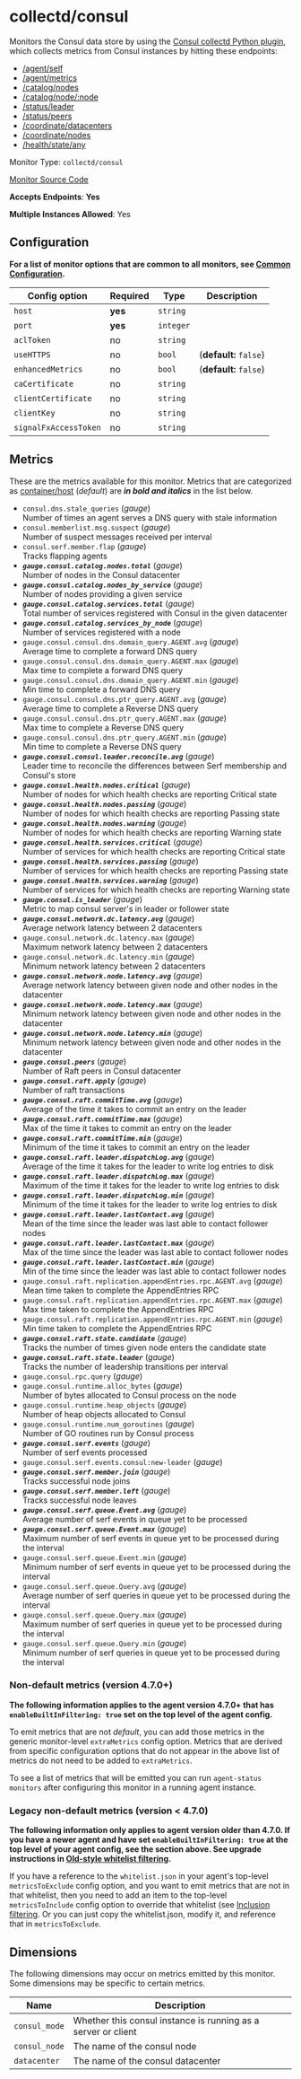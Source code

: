 <!--- GENERATED BY gomplate from scripts/docs/monitor-page.md.tmpl --->

# collectd/consul

Monitors the Consul data store by using the
[Consul collectd Python
plugin](https://github.com/signalfx/collectd-consul), which collects metrics
from Consul instances by hitting these endpoints:
- [/agent/self](https://www.consul.io/api/agent.html#read-configuration)
- [/agent/metrics](https://www.consul.io/api/agent.html#view-metrics)
- [/catalog/nodes](https://www.consul.io/api/catalog.html#list-nodes)
- [/catalog/node/:node](https://www.consul.io/api/catalog.html#list-services-for-node)
- [/status/leader](https://www.consul.io/api/status.html#get-raft-leader)
- [/status/peers](https://www.consul.io/api/status.html#list-raft-peers)
- [/coordinate/datacenters](https://www.consul.io/api/coordinate.html#read-wan-coordinates)
- [/coordinate/nodes](https://www.consul.io/api/coordinate.html#read-lan-coordinates)
- [/health/state/any](https://www.consul.io/api/health.html#list-checks-in-state)


Monitor Type: `collectd/consul`

[Monitor Source Code](https://github.com/signalfx/signalfx-agent/tree/master/internal/monitors/collectd/consul)

**Accepts Endpoints**: **Yes**

**Multiple Instances Allowed**: Yes

## Configuration

**For a list of monitor options that are common to all monitors, see [Common
Configuration](../monitor-config.md#common-configuration).**


| Config option | Required | Type | Description |
| --- | --- | --- | --- |
| `host` | **yes** | `string` |  |
| `port` | **yes** | `integer` |  |
| `aclToken` | no | `string` |  |
| `useHTTPS` | no | `bool` |  (**default:** `false`) |
| `enhancedMetrics` | no | `bool` |  (**default:** `false`) |
| `caCertificate` | no | `string` |  |
| `clientCertificate` | no | `string` |  |
| `clientKey` | no | `string` |  |
| `signalFxAccessToken` | no | `string` |  |


## Metrics

These are the metrics available for this monitor.
Metrics that are categorized as
[container/host](https://docs.signalfx.com/en/latest/admin-guide/usage.html#about-custom-bundled-and-high-resolution-metrics)
(*default*) are ***in bold and italics*** in the list below.


 - `consul.dns.stale_queries` (*gauge*)<br>    Number of times an agent serves a DNS query with stale information
 - `consul.memberlist.msg.suspect` (*gauge*)<br>    Number of suspect messages received per interval
 - `consul.serf.member.flap` (*gauge*)<br>    Tracks flapping agents
 - ***`gauge.consul.catalog.nodes.total`*** (*gauge*)<br>    Number of nodes in the Consul datacenter
 - ***`gauge.consul.catalog.nodes_by_service`*** (*gauge*)<br>    Number of nodes providing a given service
 - ***`gauge.consul.catalog.services.total`*** (*gauge*)<br>    Total number of services registered with Consul in the given datacenter
 - ***`gauge.consul.catalog.services_by_node`*** (*gauge*)<br>    Number of services registered with a node
 - `gauge.consul.consul.dns.domain_query.AGENT.avg` (*gauge*)<br>    Average time to complete a forward DNS query
 - `gauge.consul.consul.dns.domain_query.AGENT.max` (*gauge*)<br>    Max time to complete a forward DNS query
 - `gauge.consul.consul.dns.domain_query.AGENT.min` (*gauge*)<br>    Min time to complete a forward DNS query
 - `gauge.consul.consul.dns.ptr_query.AGENT.avg` (*gauge*)<br>    Average time to complete a Reverse DNS query
 - `gauge.consul.consul.dns.ptr_query.AGENT.max` (*gauge*)<br>    Max time to complete a Reverse DNS query
 - `gauge.consul.consul.dns.ptr_query.AGENT.min` (*gauge*)<br>    Min time to complete a Reverse DNS query
 - ***`gauge.consul.consul.leader.reconcile.avg`*** (*gauge*)<br>    Leader time to reconcile the differences between Serf membership and Consul's store
 - ***`gauge.consul.health.nodes.critical`*** (*gauge*)<br>    Number of nodes for which health checks are reporting Critical state
 - ***`gauge.consul.health.nodes.passing`*** (*gauge*)<br>    Number of nodes for which health checks are reporting Passing state
 - ***`gauge.consul.health.nodes.warning`*** (*gauge*)<br>    Number of nodes for which health checks are reporting Warning state
 - ***`gauge.consul.health.services.critical`*** (*gauge*)<br>    Number of services for which health checks are reporting Critical state
 - ***`gauge.consul.health.services.passing`*** (*gauge*)<br>    Number of services for which health checks are reporting Passing state
 - ***`gauge.consul.health.services.warning`*** (*gauge*)<br>    Number of services for which health checks are reporting Warning state
 - ***`gauge.consul.is_leader`*** (*gauge*)<br>    Metric to map consul server's in leader or follower state
 - ***`gauge.consul.network.dc.latency.avg`*** (*gauge*)<br>    Average network latency between 2 datacenters
 - `gauge.consul.network.dc.latency.max` (*gauge*)<br>    Maximum network latency between 2 datacenters
 - `gauge.consul.network.dc.latency.min` (*gauge*)<br>    Minimum network latency between 2 datacenters
 - ***`gauge.consul.network.node.latency.avg`*** (*gauge*)<br>    Average network latency between given node and other nodes in the datacenter
 - ***`gauge.consul.network.node.latency.max`*** (*gauge*)<br>    Minimum network latency between given node and other nodes in the datacenter
 - ***`gauge.consul.network.node.latency.min`*** (*gauge*)<br>    Minimum network latency between given node and other nodes in the datacenter
 - ***`gauge.consul.peers`*** (*gauge*)<br>    Number of Raft peers in Consul datacenter
 - ***`gauge.consul.raft.apply`*** (*gauge*)<br>    Number of raft transactions
 - ***`gauge.consul.raft.commitTime.avg`*** (*gauge*)<br>    Average of the time it takes to commit an entry on the leader
 - ***`gauge.consul.raft.commitTime.max`*** (*gauge*)<br>    Max of the time it takes to commit an entry on the leader
 - ***`gauge.consul.raft.commitTime.min`*** (*gauge*)<br>    Minimum of the time it takes to commit an entry on the leader
 - ***`gauge.consul.raft.leader.dispatchLog.avg`*** (*gauge*)<br>    Average of the time it takes for the leader to write log entries to disk
 - ***`gauge.consul.raft.leader.dispatchLog.max`*** (*gauge*)<br>    Maximum of the time it takes for the leader to write log entries to disk
 - ***`gauge.consul.raft.leader.dispatchLog.min`*** (*gauge*)<br>    Minimum of the time it takes for the leader to write log entries to disk
 - ***`gauge.consul.raft.leader.lastContact.avg`*** (*gauge*)<br>    Mean of the time since the leader was last able to contact follower nodes
 - ***`gauge.consul.raft.leader.lastContact.max`*** (*gauge*)<br>    Max of the time since the leader was last able to contact follower nodes
 - ***`gauge.consul.raft.leader.lastContact.min`*** (*gauge*)<br>    Min of the time since the leader was last able to contact follower nodes
 - `gauge.consul.raft.replication.appendEntries.rpc.AGENT.avg` (*gauge*)<br>    Mean time taken to complete the AppendEntries RPC
 - `gauge.consul.raft.replication.appendEntries.rpc.AGENT.max` (*gauge*)<br>    Max time taken to complete the AppendEntries RPC
 - `gauge.consul.raft.replication.appendEntries.rpc.AGENT.min` (*gauge*)<br>    Min time taken to complete the AppendEntries RPC
 - ***`gauge.consul.raft.state.candidate`*** (*gauge*)<br>    Tracks the number of times given node enters the candidate state
 - ***`gauge.consul.raft.state.leader`*** (*gauge*)<br>    Tracks the number of leadership transitions per interval
 - `gauge.consul.rpc.query` (*gauge*)<br>
 - `gauge.consul.runtime.alloc_bytes` (*gauge*)<br>    Number of bytes allocated to Consul process on the node
 - `gauge.consul.runtime.heap_objects` (*gauge*)<br>    Number of heap objects allocated to Consul
 - `gauge.consul.runtime.num_goroutines` (*gauge*)<br>    Number of GO routines run by Consul process
 - ***`gauge.consul.serf.events`*** (*gauge*)<br>    Number of serf events processed
 - `gauge.consul.serf.events.consul:new-leader` (*gauge*)<br>
 - ***`gauge.consul.serf.member.join`*** (*gauge*)<br>    Tracks successful node joins
 - ***`gauge.consul.serf.member.left`*** (*gauge*)<br>    Tracks successful node leaves
 - ***`gauge.consul.serf.queue.Event.avg`*** (*gauge*)<br>    Average number of serf events in queue yet to be processed
 - ***`gauge.consul.serf.queue.Event.max`*** (*gauge*)<br>    Maximum number of serf events in queue yet to be processed during the interval
 - `gauge.consul.serf.queue.Event.min` (*gauge*)<br>    Minimum number of serf events in queue yet to be processed during the interval
 - `gauge.consul.serf.queue.Query.avg` (*gauge*)<br>    Average number of serf queries in queue yet to be processed during the interval
 - `gauge.consul.serf.queue.Query.max` (*gauge*)<br>    Maximum number of serf queries in queue yet to be processed during the interval
 - `gauge.consul.serf.queue.Query.min` (*gauge*)<br>    Minimum number of serf queries in queue yet to be processed during the interval

### Non-default metrics (version 4.7.0+)

**The following information applies to the agent version 4.7.0+ that has
`enableBuiltInFiltering: true` set on the top level of the agent config.**

To emit metrics that are not _default_, you can add those metrics in the
generic monitor-level `extraMetrics` config option.  Metrics that are derived
from specific configuration options that do not appear in the above list of
metrics do not need to be added to `extraMetrics`.

To see a list of metrics that will be emitted you can run `agent-status
monitors` after configuring this monitor in a running agent instance.

### Legacy non-default metrics (version < 4.7.0)

**The following information only applies to agent version older than 4.7.0. If
you have a newer agent and have set `enableBuiltInFiltering: true` at the top
level of your agent config, see the section above. See upgrade instructions in
[Old-style whitelist filtering](../legacy-filtering.md#old-style-whitelist-filtering).**

If you have a reference to the `whitelist.json` in your agent's top-level
`metricsToExclude` config option, and you want to emit metrics that are not in
that whitelist, then you need to add an item to the top-level
`metricsToInclude` config option to override that whitelist (see [Inclusion
filtering](../legacy-filtering.md#inclusion-filtering).  Or you can just
copy the whitelist.json, modify it, and reference that in `metricsToExclude`.

## Dimensions

The following dimensions may occur on metrics emitted by this monitor.  Some
dimensions may be specific to certain metrics.

| Name | Description |
| ---  | ---         |
| `consul_mode` | Whether this consul instance is running as a server or client |
| `consul_node` | The name of the consul node |
| `datacenter` | The name of the consul datacenter |



